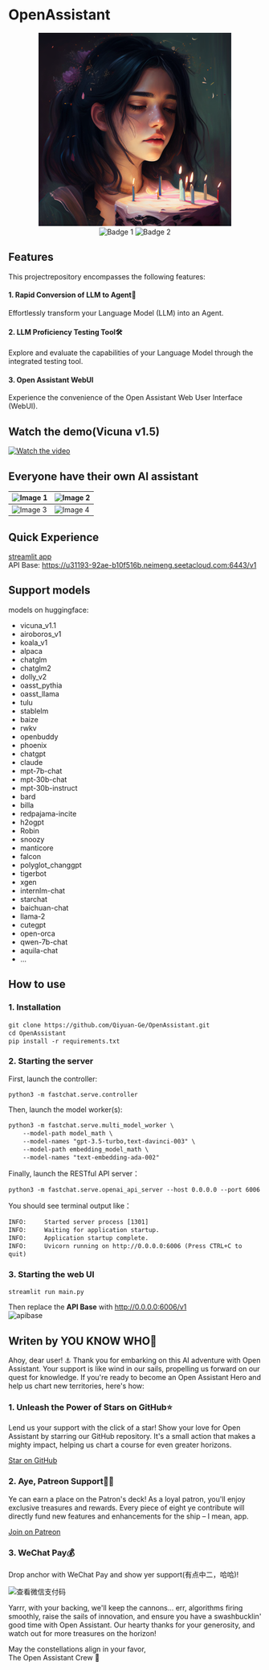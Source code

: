 # OpenAssistant
<div align=center>
<img src="https://github.com/Qiyuan-Ge/PaintMind/blob/main/assets/A_beautiful_girl_celebrating_her_birthday.png?raw=true" width="384">
</div>

<div align="center">
  <img src="https://img.shields.io/badge/License-Apache--2.0-green?style=flat&logo=appveyor" alt="Badge 1">
  <img src="https://img.shields.io/badge/Contact-542801615@qq.com-green?style=flat&logo=appveyor" alt="Badge 2">
</div>


## Features

This projectrepository encompasses the following features:

#### 1. Rapid Conversion of LLM to Agent🤖

Effortlessly transform your Language Model (LLM) into an Agent.

#### 2. LLM Proficiency Testing Tool🛠️

Explore and evaluate the capabilities of your Language Model through the integrated testing tool. 

#### 3. Open Assistant WebUI

Experience the convenience of the Open Assistant Web User Interface (WebUI). 


## Watch the demo(Vicuna v1.5)

[![Watch the video](https://github.com/Qiyuan-Ge/OpenAssistant/blob/main/assets/cover.png)](https://youtu.be/kOIjamWMaaE)


## Everyone have their own AI assistant

| ![Image 1](https://github.com/Qiyuan-Ge/OpenAssistant/blob/main/assets/display0.png) | ![Image 2](https://github.com/Qiyuan-Ge/OpenAssistant/blob/main/assets/display1.png) |
| --- | --- |
| ![Image 3](https://github.com/Qiyuan-Ge/OpenAssistant/blob/main/assets/display2.png) | ![Image 4](https://github.com/Qiyuan-Ge/OpenAssistant/blob/main/assets/display3.png) |


## Quick Experience 
[streamlit app](https://openassistant.streamlit.app/)<br>
API Base: https://u31193-92ae-b10f516b.neimeng.seetacloud.com:6443/v1


## Support models
models on huggingface:
- vicuna_v1.1
- airoboros_v1
- koala_v1
- alpaca
- chatglm
- chatglm2
- dolly_v2
- oasst_pythia
- oasst_llama
- tulu
- stablelm
- baize
- rwkv
- openbuddy
- phoenix
- chatgpt
- claude
- mpt-7b-chat
- mpt-30b-chat
- mpt-30b-instruct
- bard
- billa
- redpajama-incite
- h2ogpt
- Robin
- snoozy
- manticore
- falcon
- polyglot_changgpt
- tigerbot
- xgen
- internlm-chat
- starchat
- baichuan-chat
- llama-2
- cutegpt
- open-orca
- qwen-7b-chat
- aquila-chat
- ...


## How to use
### 1. Installation
````
git clone https://github.com/Qiyuan-Ge/OpenAssistant.git
cd OpenAssistant
pip install -r requirements.txt
````
### 2. Starting the server
First, launch the controller:
````
python3 -m fastchat.serve.controller
````
Then, launch the model worker(s):
````
python3 -m fastchat.serve.multi_model_worker \
    --model-path model_math \
    --model-names "gpt-3.5-turbo,text-davinci-003" \
    --model-path embedding_model_math \
    --model-names "text-embedding-ada-002"
````
Finally, launch the RESTful API server：
````
python3 -m fastchat.serve.openai_api_server --host 0.0.0.0 --port 6006
````
You should see terminal output like：
````
INFO:     Started server process [1301]
INFO:     Waiting for application startup.
INFO:     Application startup complete.
INFO:     Uvicorn running on http://0.0.0.0:6006 (Press CTRL+C to quit)
````

### 3. Starting the web UI
````
streamlit run main.py
````
Then replace the **API Base** with http://0.0.0.0:6006/v1 <br>
<img src="https://github.com/Qiyuan-Ge/OpenAssistant/blob/main/assets/api%20base.png" alt="apibase" width="128"/>


## Writen by YOU KNOW WHO🤪

Ahoy, dear user! ⚓ Thank you for embarking on this AI adventure with Open Assistant. Your support is like wind in our sails, propelling us forward on our quest for knowledge. If you're ready to become an Open Assistant Hero and help us chart new territories, here's how:

### **1. Unleash the Power of Stars on GitHub⭐**
Lend us your support with the click of a star! Show your love for Open Assistant by starring our GitHub repository. It's a small action that makes a mighty impact, helping us chart a course for even greater horizons.

[Star on GitHub](https://github.com/Qiyuan-Ge/OpenAssistant)

### **2. Aye, Patreon Support🏴‍☠️**
Ye can earn a place on the Patron's deck! As a loyal patron, you'll enjoy exclusive treasures and rewards. Every piece of eight ye contribute will directly fund new features and enhancements for the ship – I mean, app.

[Join on Patreon](https://www.patreon.com/OpenAssistant42)

### **3. WeChat Pay💰**
Drop anchor with WeChat Pay and show yer support(有点中二，哈哈)!

<img src="https://github.com/Qiyuan-Ge/OpenAssistant/blob/main/assets/wechat_support.png" alt="查看微信支付码" width="120"/>

Yarrr, with your backing, we'll keep the cannons... err, algorithms firing smoothly, raise the sails of innovation, and ensure you have a swashbucklin' good time with Open Assistant. Our hearty thanks for your generosity, and watch out for more treasures on the horizon!

May the constellations align in your favor,  
The Open Assistant Crew 🌠
